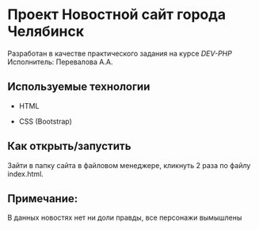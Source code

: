 # Проект Новостной сайт города Челябинск

Разработан в качестве практического задания на курсе *DEV-PHP*
Исполнитель: Перевалова А.А.


## Используемые технологии

* HTML

* CSS (Bootstrap)


## Как открыть/запустить

Зайти в папку сайта в файловом менеджере, кликнуть 2 раза по файлу index.html.

## Примечание:
В данных новостях нет ни доли правды, все персонажи вымышлены